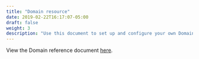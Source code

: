 ```yaml
---
title: "Domain resource"
date: 2019-02-22T16:17:07-05:00
draft: false
weight: 3
description: "Use this document to set up and configure your own Domain resource."
---
```


View the Domain reference document [here](https://github.com/oracle/weblogic-kubernetes-operator/blob/master/docs/domains/Domain.md).
